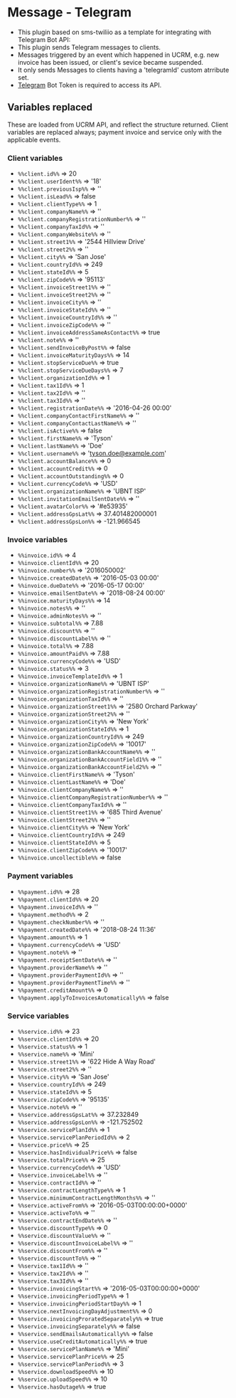 # Message - Telegram
* This plugin based on sms-twiliio as a template for integrating with Telegram Bot API:
* This plugin sends Telegram messages to clients.
* Messages triggered by an event which happened in UCRM, e.g. new invoice has been issued, or client's sevice became suspended.
* It only sends Messages to clients having a 'telegramId' custom atrribute set.
* [Telegram](https://www.telegram.org/) Bot Token is required to access its API.

## Variables replaced

These are loaded from UCRM API, and reflect the structure returned.
Client variables are replaced always; payment invoice and service only with the applicable events.  

### Client variables

* `%%client.id%%` => 20
* `%%client.userIdent%%` => '18'
* `%%client.previousIsp%%` => ''
* `%%client.isLead%%` => false
* `%%client.clientType%%` => 1
* `%%client.companyName%%` => ''
* `%%client.companyRegistrationNumber%%` => ''
* `%%client.companyTaxId%%` => ''
* `%%client.companyWebsite%%` => ''
* `%%client.street1%%` => '2544 Hillview Drive'
* `%%client.street2%%` => ''
* `%%client.city%%` => 'San Jose'
* `%%client.countryId%%` => 249
* `%%client.stateId%%` => 5
* `%%client.zipCode%%` => '95113'
* `%%client.invoiceStreet1%%` => ''
* `%%client.invoiceStreet2%%` => ''
* `%%client.invoiceCity%%` => ''
* `%%client.invoiceStateId%%` => ''
* `%%client.invoiceCountryId%%` => ''
* `%%client.invoiceZipCode%%` => ''
* `%%client.invoiceAddressSameAsContact%%` => true
* `%%client.note%%` => ''
* `%%client.sendInvoiceByPost%%` => false
* `%%client.invoiceMaturityDays%%` => 14
* `%%client.stopServiceDue%%` => true
* `%%client.stopServiceDueDays%%` => 7
* `%%client.organizationId%%` => 1
* `%%client.tax1Id%%` => 1
* `%%client.tax2Id%%` => ''
* `%%client.tax3Id%%` => ''
* `%%client.registrationDate%%` => '2016-04-26 00:00'
* `%%client.companyContactFirstName%%` => ''
* `%%client.companyContactLastName%%` => ''
* `%%client.isActive%%` => false
* `%%client.firstName%%` => 'Tyson'
* `%%client.lastName%%` => 'Doe'
* `%%client.username%%` => 'tyson.doe@example.com'
* `%%client.accountBalance%%` => 0
* `%%client.accountCredit%%` => 0
* `%%client.accountOutstanding%%` => 0
* `%%client.currencyCode%%` => 'USD'
* `%%client.organizationName%%` => 'UBNT ISP'
* `%%client.invitationEmailSentDate%%` => ''
* `%%client.avatarColor%%` => '#e53935'
* `%%client.addressGpsLat%%` => 37.401482000001
* `%%client.addressGpsLon%%` => -121.966545

### Invoice variables
* `%%invoice.id%%` => 4
* `%%invoice.clientId%%` => 20
* `%%invoice.number%%` => '2016050002'
* `%%invoice.createdDate%%` => '2016-05-03 00:00'
* `%%invoice.dueDate%%` => '2016-05-17 00:00'
* `%%invoice.emailSentDate%%` => '2018-08-24 00:00'
* `%%invoice.maturityDays%%` => 14
* `%%invoice.notes%%` => ''
* `%%invoice.adminNotes%%` => ''
* `%%invoice.subtotal%%` => 7.88
* `%%invoice.discount%%` => ''
* `%%invoice.discountLabel%%` => ''
* `%%invoice.total%%` => 7.88
* `%%invoice.amountPaid%%` => 7.88
* `%%invoice.currencyCode%%` => 'USD'
* `%%invoice.status%%` => 3
* `%%invoice.invoiceTemplateId%%` => 1
* `%%invoice.organizationName%%` => 'UBNT ISP'
* `%%invoice.organizationRegistrationNumber%%` => ''
* `%%invoice.organizationTaxId%%` => ''
* `%%invoice.organizationStreet1%%` => '2580 Orchard Parkway'
* `%%invoice.organizationStreet2%%` => ''
* `%%invoice.organizationCity%%` => 'New York'
* `%%invoice.organizationStateId%%` => 1
* `%%invoice.organizationCountryId%%` => 249
* `%%invoice.organizationZipCode%%` => '10017'
* `%%invoice.organizationBankAccountName%%` => ''
* `%%invoice.organizationBankAccountField1%%` => ''
* `%%invoice.organizationBankAccountField2%%` => ''
* `%%invoice.clientFirstName%%` => 'Tyson'
* `%%invoice.clientLastName%%` => 'Doe'
* `%%invoice.clientCompanyName%%` => ''
* `%%invoice.clientCompanyRegistrationNumber%%` => ''
* `%%invoice.clientCompanyTaxId%%` => ''
* `%%invoice.clientStreet1%%` => '685 Third Avenue'
* `%%invoice.clientStreet2%%` => ''
* `%%invoice.clientCity%%` => 'New York'
* `%%invoice.clientCountryId%%` => 249
* `%%invoice.clientStateId%%` => 5
* `%%invoice.clientZipCode%%` => '10017'
* `%%invoice.uncollectible%%` => false

### Payment variables 
* `%%payment.id%%` => 28
* `%%payment.clientId%%` => 20
* `%%payment.invoiceId%%` => ''
* `%%payment.method%%` => 2
* `%%payment.checkNumber%%` => ''
* `%%payment.createdDate%%` => '2018-08-24 11:36'
* `%%payment.amount%%` => 1
* `%%payment.currencyCode%%` => 'USD'
* `%%payment.note%%` => ''
* `%%payment.receiptSentDate%%` => ''
* `%%payment.providerName%%` => ''
* `%%payment.providerPaymentId%%` => ''
* `%%payment.providerPaymentTime%%` => ''
* `%%payment.creditAmount%%` => 0
* `%%payment.applyToInvoicesAutomatically%%` => false

### Service variables
* `%%service.id%%` => 23
* `%%service.clientId%%` => 20
* `%%service.status%%` => 1
* `%%service.name%%` => 'Mini'
* `%%service.street1%%` => '622 Hide A Way Road'
* `%%service.street2%%` => ''
* `%%service.city%%` => 'San Jose'
* `%%service.countryId%%` => 249
* `%%service.stateId%%` => 5
* `%%service.zipCode%%` => '95135'
* `%%service.note%%` => ''
* `%%service.addressGpsLat%%` => 37.232849
* `%%service.addressGpsLon%%` => -121.752502
* `%%service.servicePlanId%%` => 1
* `%%service.servicePlanPeriodId%%` => 2
* `%%service.price%%` => 25
* `%%service.hasIndividualPrice%%` => false
* `%%service.totalPrice%%` => 25
* `%%service.currencyCode%%` => 'USD'
* `%%service.invoiceLabel%%` => ''
* `%%service.contractId%%` => ''
* `%%service.contractLengthType%%` => 1
* `%%service.minimumContractLengthMonths%%` => ''
* `%%service.activeFrom%%` => '2016-05-03T00:00:00+0000'
* `%%service.activeTo%%` => ''
* `%%service.contractEndDate%%` => ''
* `%%service.discountType%%` => 0
* `%%service.discountValue%%` => ''
* `%%service.discountInvoiceLabel%%` => ''
* `%%service.discountFrom%%` => ''
* `%%service.discountTo%%` => ''
* `%%service.tax1Id%%` => ''
* `%%service.tax2Id%%` => ''
* `%%service.tax3Id%%` => ''
* `%%service.invoicingStart%%` => '2016-05-03T00:00:00+0000'
* `%%service.invoicingPeriodType%%` => 1
* `%%service.invoicingPeriodStartDay%%` => 1
* `%%service.nextInvoicingDayAdjustment%%` => 0
* `%%service.invoicingProratedSeparately%%` => true
* `%%service.invoicingSeparately%%` => false
* `%%service.sendEmailsAutomatically%%` => false
* `%%service.useCreditAutomatically%%` => true
* `%%service.servicePlanName%%` => 'Mini'
* `%%service.servicePlanPrice%%` => 25
* `%%service.servicePlanPeriod%%` => 3
* `%%service.downloadSpeed%%` => 10
* `%%service.uploadSpeed%%` => 10
* `%%service.hasOutage%%` => true